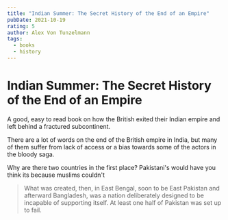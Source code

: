 ```yaml
---
title: "Indian Summer: The Secret History of the End of an Empire"
pubDate: 2021-10-19
rating: 5
author: Alex Von Tunzelmann
tags:
  - books
  - history
---
```


# Indian Summer: The Secret History of the End of an Empire

A good, easy to read book on how the British exited their Indian empire and left behind a fractured subcontinent.

There are a lot of words on the end of the British empire in India, but many of them suffer from lack of access or a bias towards some of the actors in the bloody saga.

Why are there two countries in the first place? Pakistani's would have you think its because muslims couldn't

> What was created, then, in East Bengal, soon to be East Pakistan and afterward Bangladesh, was a nation deliberately designed to be incapable of supporting itself. At least one half of Pakistan was set up to fail.
